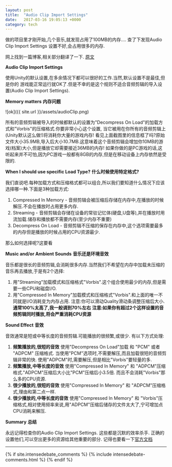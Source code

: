 ```yaml
---
layout: post
title:  "Audio Clip Import Settings"
date:   2017-03-16 19:05:13 +0000
category: tech
---
```

做的项目里才刚开始,几个音乐,就发现占用了100MB的内存....
查了下发现Audio Clip Import Settings 设置不好,会占用很多的内存.

网上找到一篇博客,相关部分翻译了一下.  [原文][how]

**Audio Clip Import Settings**

使用Unity的默认设置,在多余情况下都可以很好的工作.当然,默认设置不是最佳,但是你的
游戏能正常运行就OK了.但是不幸的是这个规则不适合音频剪辑的导入设置(Audio Clip Import Settings).

**Memory matters**
**内存问题**

![ok]({{ site.url }}/assets/audioClip.png)

所有的音频剪辑被导入的时候都默认的设置为"Decompress On Load"的加载方式和"Vorbis"的压缩格式.你要非常小心这个设置,
当它被用在你所有的音频剪辑上(Unity默认这么做!)将消耗你大量的游戏内存!
看见上面截图里的信息框了吗?原始文件大小35.9MB,导入后大小10.7MB.这意味着这个音频剪辑会增加你10MB的游戏(档案)大小,但是播放它却需要接近36MB的内存! 如果你做的是PC游戏的话,这听起来并不可怕,因为PC游戏一般都有8GB的内存,但是在移动设备上内存依然是受限的.

**When I should use specific Load Type?**
**什么时候使用特定格式?**

我们直说吧.每种加载方式和压缩格式都可以组合,所以我们要知道什么情况下应该选择哪一种.下面是3种加载方式:
1. Compressed In Memory - 音频剪辑会被压缩后存储在内存中,在播放的时候解压.不会在播放时占用更多内存.
2. Streaming - 音频剪辑会存储在设备的常驻记忆体(硬盘,U盘等),并在播放时用流加载.储存和播放都不需要内存(至少内存不重要)
3. Decompress On Load - 音频剪辑不压缩的保存在内存中,这个选项需要最多的内存但是播放的时候占用的CPU资源最少.

那么如何选择呢?这要看

**Music and/or Ambient Sounds**
**音乐还是环境音效**

音乐都是很长的音频剪辑,会消耗很多内存.当然我们不希望在内存中加载未压缩的音乐再去播放,于是有2个选择:

1. 用"Streaming"加载模式和压缩格式"Vorbis".这个组合使用最少的内存,但是需要一些CPU和磁盘I/O.
2. 用"Compressed In Memory"加载模式和压缩格式"Vorbis".和上面的唯一不同就是I/O消耗变为内存占用.
注意:你可以滑动Quality滑动条调整压缩后大小.**通常100%太高了,我一般调到70%左右**
**注意:如果你有超过2个这样设置的音频剪辑同时播放,将会严重消耗CPU资源**

**Sound Effect**
**音效**

音效通常是短或中等长度的音频剪辑.可能播放的很频繁,或很少. 有以下方式处理:
1. **频繁播放的,很短的音效** 使用"Decompress On Load"加载 和 "PCM" 或者 "ADPCM" 压缩格式. 
当使用"PCM"选项时,不需要解压,而且加载很短的音频剪辑非常的快. 
使用"ADPCM"时,需要解压,但是相比"Vorbis"要轻量的多.
2. **频繁播放,中等长度的音效** 使用"Compressed In Memory" 和 "ADPCM"压缩格式."ADPCM"压缩后大小比"PCM"压缩后小3.5倍.
而且不会消耗"Vorbis"那么多的CPU资源.
3. **很少播放的,很短的音效** 使用"Compressed In Memory" 和 "ADPCM"压缩格式,理由和第二点一样.
4. **很少播放的,中等长度的音效** 使用"Compressed In Memory" 和 "Vorbis"压缩格式,相对使用频率来说,用"ADPCM"压缩后储存的文件太大了,宁可增加点CPU消耗来解压.

**Summary**
**总结**

永远记得检查你的Audio Clip Import Settings. 这些都是沉默的效率杀手. 正确的设置他们,可以空出更多的资源给其他重要的部分.
记得也要看一下[官方文档][doc]


---
{% if site.intensedebate_comments %}
  {% include intensedebate-comments.html %}
{% endif %}

[how]: http://blog.theknightsofunity.com/wrong-import-settings-killing-unity-game-part-2/
[doc]: https://docs.unity3d.com/Manual/class-AudioClip.html

